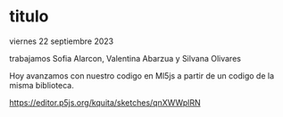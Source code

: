 # titulo

viernes 22 septiembre 2023

trabajamos Sofia Alarcon, Valentina Abarzua y Silvana Olivares

Hoy avanzamos con nuestro codigo en Ml5js a partir de un codigo de la misma biblioteca. 

https://editor.p5js.org/kquita/sketches/qnXWWplRN